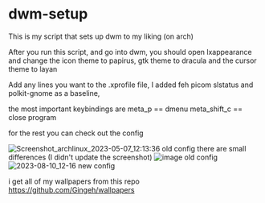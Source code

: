 # dwm-setup
This is my script that sets up dwm to my liking (on arch)

After you run this script, and go into dwm, you should open lxappearance and change the icon theme to papirus, gtk theme to dracula
and the cursor theme to layan

Add any lines you want to the .xprofile file, I added feh picom slstatus and polkit-gnome as a baseline,

the most important keybindings are 
meta_p == dmenu
meta_shift_c == close program

for the rest you can check out the config

![Screenshot_archlinux_2023-05-07_12:13:36](https://user-images.githubusercontent.com/91673840/236671541-8830e1c5-20e9-4666-bc1f-cca950f13ade.png)
old config
there are small differences (I didn't update the screenshot)
![image](https://github.com/Symmercy/dwm-setup/assets/91673840/fdf08740-88be-40b5-81c3-6ae5c08af730)
old config
![2023-08-10_12-16](https://github.com/Symmercy/dwm-setup/assets/91673840/25a3dc2e-4df6-4014-afe9-b9c723e24416)
new config


i get all of my wallpapers from this repo https://github.com/Gingeh/wallpapers

